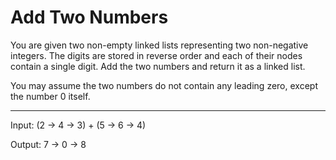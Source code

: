 # Add Two Numbers
You are given two non-empty linked lists representing two non-negative integers. The digits are stored in reverse order and each of their nodes contain a single digit. Add the two numbers and return it as a linked list.

You may assume the two numbers do not contain any leading zero, except the number 0 itself.

---
Input: (2 -> 4 -> 3) + (5 -> 6 -> 4)

Output: 7 -> 0 -> 8
